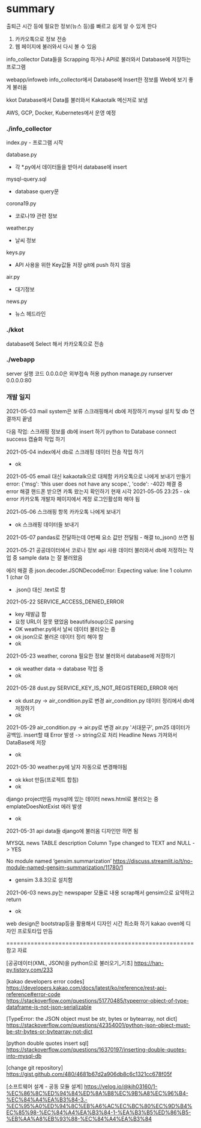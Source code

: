<h1>summary</h1>

출퇴근 시간 등에 필요한 정보(뉴스 등)를 빠르고 쉽게 알 수 있게 한다
1. 카카오톡으로 정보 전송
2. 웹 페이지에 불러와서 다시 볼 수 있음

info_collector
Data들을 Scrapping 하거나 API로 불러와서 Database에 저장하는 프로그램

webapp/infoweb
info_collector에서 Database에 Insert한 정보를 Web에 보기 좋게 불러옴

kkot
Database에서 Data를 불러와서 Kakaotalk 메신저로 보냄

AWS, GCP, Docker, Kubernetes에서 운영 예정

<h3>./info_collector</h3>
index.py
 - 프로그램 시작
 
database.py
 - 각 *.py에서 데이터들을 받아서 database에 insert
 
mysql-query.sql
 - database query문

corona19.py
 - 코로나19 관련 정보

weather.py
 - 날씨 정보

keys.py
 - API 사용을 위한 Key값들 저장 git에 push 하지 않음
 
air.py
 - 대기정보
 
news.py
 - 뉴스 헤드라인
 
<h3>./kkot</h3>
database에 Select 해서 카카오톡으로 전송
 
<h3>./webapp</h3>
server 실행 코드 0.0.0.0은 외부접속 허용 python manage.py runserver 0.0.0.0:80

 
<h3>개발 일지</h3>

2021-05-03
mail system은 보류
스크래핑해서 db에 저장하기
mysql 설치 및 db 연결까지 끝냄

다음 작업:
스크래핑 정보를 db에 insert 하기 
python to Database connect success
캡슐화 작업 하기

2021-05-04
index에서 db로 스크래핑 데이터 전송 작업 하기 
- ok

2021-05-05
email 대신 kakaotalk으로 대체함
카카오톡으로 나에게 보내기 만들기
error: {'msg': 'this user does not have any scope.', 'code': -402} 해결 중
error 해결 핸드폰 받으면 카톡 왔는지 확인하기 현재 시각 2021-05-05 23:25 - ok
error 카카오톡 개발자 페이지에서 계정 로그인활성화 해야 됨
 
2021-05-06
스크래핑 항목 카카오톡 나에게 보내기 
- ok
스크래핑 데이터들 보내기 

2021-05-07
pandas로 전달하는데 0번째 요소 값만 전달됨 - 해결 to_json() 쓰면 됨

2021-05-21
공공데이터에서 코로나 정보 api 사용
데이터 불러와서 db에 저정하는 작업 중
sample data 는 잘 불러왔음

에러 해결 중
json.decoder.JSONDecodeError: Expecting value: line 1 column 1 (char 0) 
- .json() 대신 .text로 함

2021-05-22
SERVICE_ACCESS_DENIED_ERROR
- key 재발급 함
- 요청 URL이 잘못 됐었음
beautifulsoup으로 parsing
- OK
weather.py에서 날씨 데이터 불러오는 중
- ok
json으로 불러온 데이터 정리 해야 함
- ok

2021-05-23
weather, corona 필요한 정보 불러와서 database에 저장하기
- ok
weather data -> database 작업 중
- ok 

2021-05-28
dust.py SERVICE_KEY_IS_NOT_REGISTERED_ERROR 에러
- ok
dust.py -> air_condition.py로 변경
air_condition.py 데이터 정리에서 db에 저장하기
- ok

2021-05-29
air_condition.py -> air.py로 변경
air.py '서대문구', pm25 데이터가 공백임. insert할 떄 Error 발생 -> string으로 처리
Headline News 가져와서 DataBase에 저장
- ok

2021-05-30
weather.py에 날자 자동으로 변경해야됨 
- ok
kkot 만듬(프로젝트 합침)
- ok

django project만듬 mysql에 있는 데이터 news.html로 불러오는 중
emplateDoesNotExist 에러 발생
- ok


2021-05-31
api data들 django에 불러옴
디자인만 하면 됨

MYSQL news TABLE description Column Type changed to TEXT and NULL -> YES 

No module named ‘gensim.summarization’
https://discuss.streamlit.io/t/no-module-named-gensim-summarization/11780/1
- gensim 3.8.3으로 설치함

2021-06-03
news.py는 newspaper 모듈로 내용 scrap해서 gensim으로 요약하고 return
- ok

web design은 bootstrap등을 활용해서 디자인 시간 최소화 하기
kakao oven에 디자인 프로토타입 만듬



======================================================
참고 자료

[공공데이터(XML, JSON)을 python으로 불러오기_기초]
https://han-py.tistory.com/233

[kakao developers error codes]
https://developers.kakao.com/docs/latest/ko/reference/rest-api-reference#error-code
https://stackoverflow.com/questions/51770485/typeerror-object-of-type-dataframe-is-not-json-serializable

[TypeError: the JSON object must be str, bytes or bytearray, not dict]
https://stackoverflow.com/questions/42354001/python-json-object-must-be-str-bytes-or-bytearray-not-dict

[python double quotes insert sql]
https://stackoverflow.com/questions/16370197/inserting-double-quotes-into-mysql-db

[change git repository]
https://gist.github.com/480/4681b67d2a906db8c6c1321cc678f05f

[소프트웨어 설계 - 공동 모듈 설계]
https://velog.io/@kjh03160/1-%EC%86%8C%ED%94%84%ED%8A%B8%EC%9B%A8%EC%96%B4-%EC%84%A4%EA%B3%84-3.-%EC%95%A0%ED%94%8C%EB%A6%AC%EC%BC%80%EC%9D%B4%EC%85%98-%EC%84%A4%EA%B3%84-1-%EA%B3%B5%ED%86%B5-%EB%AA%A8%EB%93%88-%EC%84%A4%EA%B3%84
